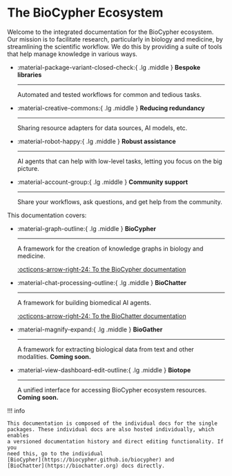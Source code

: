 # The BioCypher Ecosystem

Welcome to the integrated documentation for the BioCypher ecosystem. Our
mission is to facilitate research, particularly in biology and medicine, by
streamlining the scientific workflow. We do this by providing a suite of tools
that help manage knowledge in various ways.

<div class="grid cards grid-2" markdown>

-   :material-package-variant-closed-check:{ .lg .middle } __Bespoke libraries__

    ---

    Automated and tested workflows for common and tedious tasks.

-   :material-creative-commons:{ .lg .middle } __Reducing redundancy__

    ---

    Sharing resource adapters for data sources, AI models, etc.

</div>

<div class="grid cards grid-2" markdown>

-   :material-robot-happy:{ .lg .middle } __Robust assistance__

    ---

    AI agents that can help with low-level tasks, letting you focus on the big
    picture.

-   :material-account-group:{ .lg .middle } __Community support__

    ---

    Share your workflows, ask questions, and get help from the community.

</div>

This documentation covers:

<div class="grid cards" markdown>

-   :material-graph-outline:{ .lg .middle } __BioCypher__

    ---

    A framework for the creation of knowledge graphs in biology and medicine.

    [:octicons-arrow-right-24: To the BioCypher documentation](biocypher)

</div>

<div class="grid cards" markdown>

-   :material-chat-processing-outline:{ .lg .middle } __BioChatter__

    ---

    A framework for building biomedical AI agents.

    [:octicons-arrow-right-24: To the BioChatter documentation](biochatter)

</div>

<div class="grid cards" markdown>

-   :material-magnify-expand:{ .lg .middle } __BioGather__

    ---

    A framework for extracting biological data from text and other modalities.
    **Coming soon.**

</div>

<div class="grid cards" markdown>

-   :material-view-dashboard-edit-outline:{ .lg .middle } __Biotope__

    ---

    A unified interface for accessing BioCypher ecosystem resources.
    **Coming soon.**

</div>

!!! info

    This documentation is composed of the individual docs for the single
    packages. These individual docs are also hosted individually, which enables
    a versioned documentation history and direct editing functionality. If you
    need this, go to the individual
    [BioCypher](https://biocypher.github.io/biocypher) and
    [BioChatter](https://biochatter.org) docs directly.
